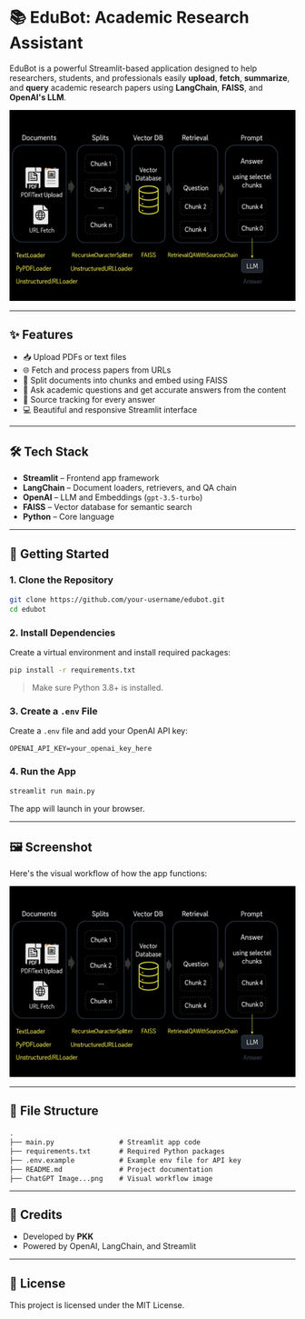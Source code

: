 
# 📚 EduBot: Academic Research Assistant

EduBot is a powerful Streamlit-based application designed to help researchers, students, and professionals easily **upload**, **fetch**, **summarize**, and **query** academic research papers using **LangChain**, **FAISS**, and **OpenAI's LLM**.

![Workflow](./workflow.png)

---

## ✨ Features

- 📥 Upload PDFs or text files
- 🌐 Fetch and process papers from URLs
- 🧠 Split documents into chunks and embed using FAISS
- 🤖 Ask academic questions and get accurate answers from the content
- 📌 Source tracking for every answer
- 💻 Beautiful and responsive Streamlit interface

---

## 🛠️ Tech Stack

- **Streamlit** – Frontend app framework
- **LangChain** – Document loaders, retrievers, and QA chain
- **OpenAI** – LLM and Embeddings (`gpt-3.5-turbo`)
- **FAISS** – Vector database for semantic search
- **Python** – Core language

---

## 🚀 Getting Started

### 1. Clone the Repository

```bash
git clone https://github.com/your-username/edubot.git
cd edubot
```

### 2. Install Dependencies

Create a virtual environment and install required packages:

```bash
pip install -r requirements.txt
```

> Make sure Python 3.8+ is installed.

### 3. Create a `.env` File

Create a `.env` file and add your OpenAI API key:

```
OPENAI_API_KEY=your_openai_key_here
```

### 4. Run the App

```bash
streamlit run main.py
```

The app will launch in your browser.

---

## 🖼️ Screenshot

Here's the visual workflow of how the app functions:

![App Flow Screenshot](./workflow.png)

---

## 📂 File Structure

```
.
├── main.py                # Streamlit app code
├── requirements.txt       # Required Python packages
├── .env.example           # Example env file for API key
├── README.md              # Project documentation
├── ChatGPT Image...png    # Visual workflow image
```

---

## 🙌 Credits

- Developed by **PKK**
- Powered by OpenAI, LangChain, and Streamlit

---

## 📄 License

This project is licensed under the MIT License.
